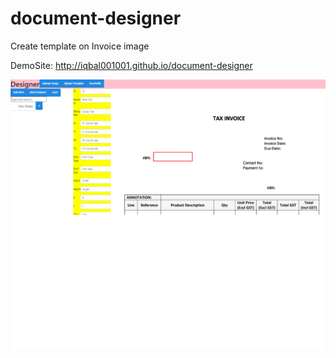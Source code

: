 # document-designer
Create template on Invoice image

DemoSite: http://iqbal001001.github.io/document-designer

![Screenshot](DocumentDesigner1.PNG)


